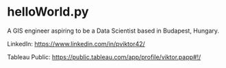 # helloWorld.py
A GIS engineer aspiring to be a Data Scientist based in Budapest, Hungary.

LinkedIn: https://www.linkedin.com/in/pviktor42/

Tableau Public: https://public.tableau.com/app/profile/viktor.papp#!/

<!---
pviktor14/pviktor14 is a ✨ special ✨ repository because its `README.md` (this file) appears on your GitHub profile.
You can click the Preview link to take a look at your changes.
--->

